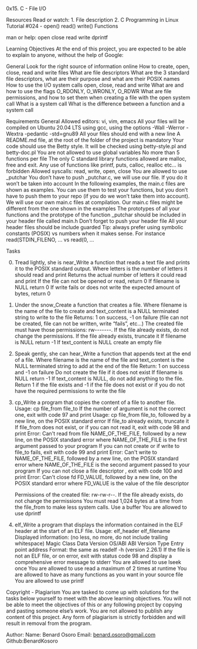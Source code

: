 0x15. C - File I/O

Resources
Read or watch:
	1. File description
	2. C Programming in Linux Tutorial #024 - open() read() write() Functions


man or help:
	open
	close
	read
	write
	dprintf

Learning Objectives
	At the end of this project, you are expected to be able to explain to anyone, without the help of Google:

General
	Look for the right source of information online
	How to create, open, close, read and write files
	What are file descriptors
	What are the 3 standard file descriptors, what are their purpose and what are their POSIX names
	How to use the I/O system calls open, close, read and write
	What are and how to use the flags O_RDONLY, O_WRONLY, O_RDWR
	What are file permissions, and how to set them when creating a file with the open system call
	What is a system call
	What is the difference between a function and a system call

Requirements
General
	Allowed editors: vi, vim, emacs
	All your files will be compiled on Ubuntu 20.04 LTS using gcc, using the options -Wall -Werror -Wextra -pedantic -std=gnu89
	All your files should end with a new line
	A README.md file, at the root of the folder of the project is mandatory
	Your code should use the Betty style. It will be checked using betty-style.pl and betty-doc.pl
	You are not allowed to use global variables
	No more than 5 functions per file
	The only C standard library functions allowed are malloc, free and exit. Any use of functions like printf, puts, calloc, realloc etc… is forbidden
	Allowed syscalls: read, write, open, close
	You are allowed to use _putchar
	You don’t have to push _putchar.c, we will use our file. If you do it won’t be taken into account
	In the following examples, the main.c files are shown as examples. You can use them to test your functions, but you don’t have to push them to your repo (if you do we won’t take them into account). We will use our own main.c files at compilation. Our main.c files might be different from the one shown in the examples
	The prototypes of all your functions and the prototype of the function _putchar should be included in your header file called main.h
	Don’t forget to push your header file
	All your header files should be include guarded
	Tip: always prefer using symbolic constants (POSIX) vs numbers when it makes sense. For instance read(STDIN_FILENO, ... vs read(0, ...

Tasks

0. Tread lightly, she is near_Write a function that reads a text file and prints it to the POSIX standard output.
	Where letters is the number of letters it should read and print
	Returns the actual number of letters it could read and print
	If the file can not be opened or read, return 0
	If filename is NULL return 0
	If write fails or does not write the expected amount of bytes, return 0

1. Under the snow_Create a function that creates a file.
	Where filename is the name of the file to create and text_content is a NULL terminated string to write to the file
	Returns: 1 on success, -1 on failure (file can not be created, file can not be written, write “fails”, etc…)
	The created file must have those permissions: rw-------. If the file already exists, do not change the permissions.
	If the file already exists, truncate it
	If filename is NULL return -1
	If text_content is NULL create an empty file

2. Speak gently, she can hear_Write a function that appends text at the end of a file.
	Where filename is the name of the file and text_content is the NULL terminated string to add at the end of the file
	Return: 1 on success and -1 on failure
	Do not create the file if it does not exist
	If filename is NULL return -1
	If text_content is NULL, do not add anything to the file. Return 1 if the file exists and -1 if the file does not exist or if you do not have the required permissions to write the file

3. cp_Write a program that copies the content of a file to another file.
	Usage: cp file_from file_to
	If the number of argument is not the correct one, exit with code 97 and print Usage: cp file_from file_to, followed by a new line, on the POSIX standard error
	If file_to already exists, truncate it
	If file_from does not exist, or if you can not read it, exit with code 98 and print Error: Can't read from file NAME_OF_THE_FILE, followed by a new line, on the POSIX standard error
	where NAME_OF_THE_FILE is the first argument passed to your program
	If you can not create or if write to file_to fails, exit with code 99 and print Error: Can't write to NAME_OF_THE_FILE, followed by a new line, on the POSIX standard error
	where NAME_OF_THE_FILE is the second argument passed to your program
	If you can not close a file descriptor , exit with code 100 and print Error: Can't close fd FD_VALUE, followed by a new line, on the POSIX standard error
	where FD_VALUE is the value of the file descriptor
	
	Permissions of the created file: rw-rw-r--. If the file already exists, do not change the permissions
	You must read 1,024 bytes at a time from the file_from to make less system calls. Use a buffer
	You are allowed to use dprintf

4. elf_Write a program that displays the information contained in the ELF header at the start of an ELF file.
	Usage: elf_header elf_filename
	Displayed information: (no less, no more, do not include trailing whitespace)
			Magic
			Class
			Data
			Version
			OS/ABI
			ABI Version
			Type
			Entry point address
	Format: the same as readelf -h (version 2.26.1)
	If the file is not an ELF file, or on error, exit with status code 98 and display a comprehensive error message to stderr
	You are allowed to use lseek once
	You are allowed to use read a maximum of 2 times at runtime
	You are allowed to have as many functions as you want in your source file
	You are allowed to use printf

Copyright - Plagiarism
	You are tasked to come up with solutions for the tasks below yourself to meet with the above learning objectives.
	You will not be able to meet the objectives of this or any following project by copying and pasting someone else’s work.
	You are not allowed to publish any content of this project.
	Any form of plagiarism is strictly forbidden and will result in removal from the program.

Author:
	Name:  Benard Osoro
	Email: benard.osoro@gmail.com
	Github:BenardKosoro


